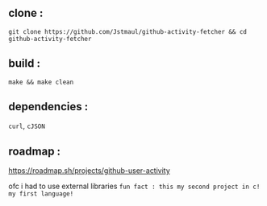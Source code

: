 ## clone : 
```git clone https://github.com/Jstmaul/github-activity-fetcher && cd github-activity-fetcher``` 

## build : 
```make && make clean``` 

## dependencies : 
```curl```, ```cJSON```

## roadmap : 
https://roadmap.sh/projects/github-user-activity

ofc i had to use external libraries 
```fun fact : this my second project in c! my first language!```
